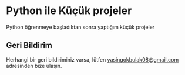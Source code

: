 
# Python ile Küçük projeler

Python öğrenmeye başladıktan sonra yaptığım küçük projeler

## Geri Bildirim

Herhangi bir geri bildiriminiz varsa, lütfen yasingokbulak08@gmail.com adresinden bize ulaşın.

  